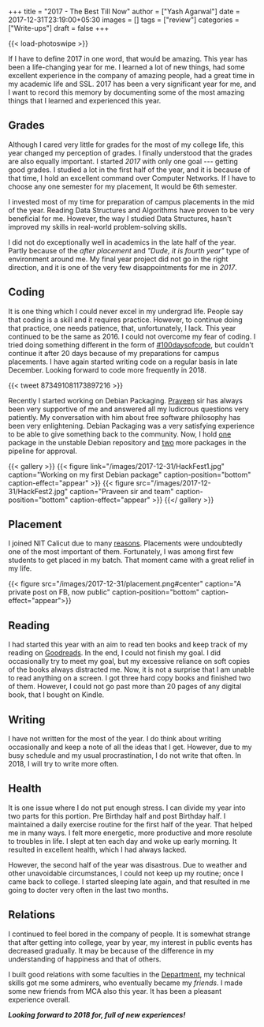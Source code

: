 +++
title = "2017 - The Best Till Now"
author = ["Yash Agarwal"]
date = 2017-12-31T23:19:00+05:30
images = []
tags = ["review"]
categories = ["Write-ups"]
draft = false
+++

{{< load-photoswipe >}}


If I have to define 2017 in one word, that would be amazing. This year has been a life-changing year for me. I learned a lot of new things, had some excellent experience in the company of amazing people, had a great time in my academic life and SSL. 2017 has been a very significant year for me, and I want to record this memory by documenting some of the most amazing things that I learned and experienced this year.



## Grades

Although I cared very little for grades for the most of my college life, this year changed my perception of grades. I finally understood that the grades are also equally important. I started *2017* with only one goal --- getting good grades. I studied a lot in the first half of the year, and it is because of that time, I hold an excellent command over Computer Networks. If I have to choose any one semester for my placement, It would be 6th semester.



I invested most of my time for preparation of campus placements in the mid of the year. Reading Data Structures and Algorithms have proven to be very beneficial for me. However, the way I studied Data Structures, hasn't improved my skills in real-world problem-solving skills.



I did not do exceptionally well in academics in the late half of the year. Partly because of the *after placement* and *"Dude, it is fourth year"* type of environment around me. My final year project did not go in the right direction, and it is one of the very few disappointments for me in *2017*.



## Coding

It is one thing which I could never excel in my undergrad life. People say that coding is a skill and it requires practice. However, to continue doing that practice, one needs patience, that, unfortunately, I lack. This year continued to be the same as 2016. I could not overcome my fear of coding. I tried doing something different in the form of [#100daysofcode](https://twitter.com/_100DaysOfCode), but couldn't continue it after 20 days because of my preparations for campus placements. I have again started writing code on a regular basis in late December. Looking forward to code more frequently in 2018.



{{< tweet 873491081173897216 >}}



Recently I started working on Debian Packaging. [Praveen](http://civic.gnu.org.in/author/praveen) sir has always been very supportive of me and answered all my ludicrous questions very patiently. My conversation with him about free software philosophy has been very enlightening. Debian Packaging was a very satisfying experience to be able to give something back to the community. Now, I hold [one](https://qa.debian.org/developer.php?login=yashagarwaljpr@gmail.com) package in the unstable Debian repository and [two](https://qa.debian.org/developer.php?login=bansaly26@gmail.com) more packages in the pipeline for approval.



{{< gallery >}}
    {{< figure link="/images/2017-12-31/HackFest1.jpg" caption="Working on my first Debian package" caption-position="bottom"  caption-effect="appear" >}}
    {{< figure src="/images/2017-12-31/HackFest2.jpg" caption="Praveen sir and team" caption-position="bottom"  caption-effect="appear" >}}
{{</ gallery >}}


## Placement

I joined NIT Calicut due to many [reasons](http://dsanghi.blogspot.in/2011/05/my-2011-list-of-recommended-csit.html). Placements were undoubtedly one of the most important of them. Fortunately, I was among first few students to get placed in my batch. That moment came with a great relief in my life.



{{< figure src="/images/2017-12-31/placement.png#center" caption="A private post on FB, now public" caption-position="bottom"  caption-effect="appear">}}



## Reading

I had started this year with an aim to read ten books and keep track of my reading on [Goodreads](https://www.goodreads.com/user_challenges/8390620). In the end, I could not finish my goal. I did occasionally try to meet my goal, but my excessive reliance on soft copies of the books always distracted me. Now, it is not a surprise that I am unable to read anything on a screen. I got three hard copy books and finished two of them. However, I could not go past more than 20 pages of any digital book, that I bought on Kindle.


## Writing
I have not written for the most of the year. I do think about writing occasionally and keep a note of all the ideas that I get. However, due to my busy schedule and my usual procrastination, I do not write that often. In 2018, I will try to write more often.

## Health

It is one issue where I do not put enough stress. I can divide my year into two parts for this portion. Pre Birthday half and post Birthday half. I maintained a daily exercise routine for the first half of the year. That helped me in many ways. I felt more energetic, more productive and more resolute to troubles in life. I slept at ten each day and woke up early morning. It resulted in excellent health, which I had always lacked.



However, the second half of the year was disastrous. Due to weather and other unavoidable circumstances, I could not keep up my routine; once I came back to college. I started sleeping late again, and that resulted in me going to docter very often in the last two months.



## Relations

I continued to feel bored in the company of people. It is somewhat strange that after getting into college, year by year, my interest in public events has decreased gradually. It may be because of the difference in my understanding of happiness and that of others.



I built good relations with some faculties in the [Department](http://cse.nitc.ac.in), my technical skills got me some admirers, who eventually became my *friends*. I made some new friends from MCA also this year. It has been a pleasant experience overall.



__*Looking forward to 2018 for, full of new experiences!*__